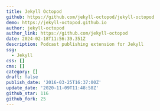 ```yaml
---
title: Jekyll Octopod
github: https://github.com/jekyll-octopod/jekyll-octopod
demo: https://jekyll-octopod.github.io
author: jekyll-octopod
author_link: https://github.com/jekyll-octopod
date: 2024-02-18T11:56:39.351Z
description: Podcast publishing extension for Jekyll
ssg:
  - Jekyll
css: []
cms: []
category: []
draft: false
publish_date: '2016-03-25T16:37:00Z'
update_date: '2020-11-09T11:48:58Z'
github_star: 116
github_fork: 25
---
```

